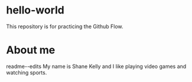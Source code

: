 # hello-world
This repository is for practicing the Github Flow.

# About me

readme--edits
My name is Shane Kelly and I like playing video games and watching sports.
